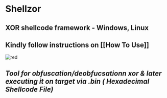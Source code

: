 # Shellzor
## XOR shellcode framework - Windows, Linux

## Kindly follow instructions on [[How To Use]]

![red](https://github.com/vatsalgupta67/Shellzor/assets/71017420/39bfd156-1d9f-469d-9f7e-e56641375087)


## ***Tool for obfuscation/deobfucsationn xor & later executing it on target via .bin ( Hexadecimal Shellcode File)***
